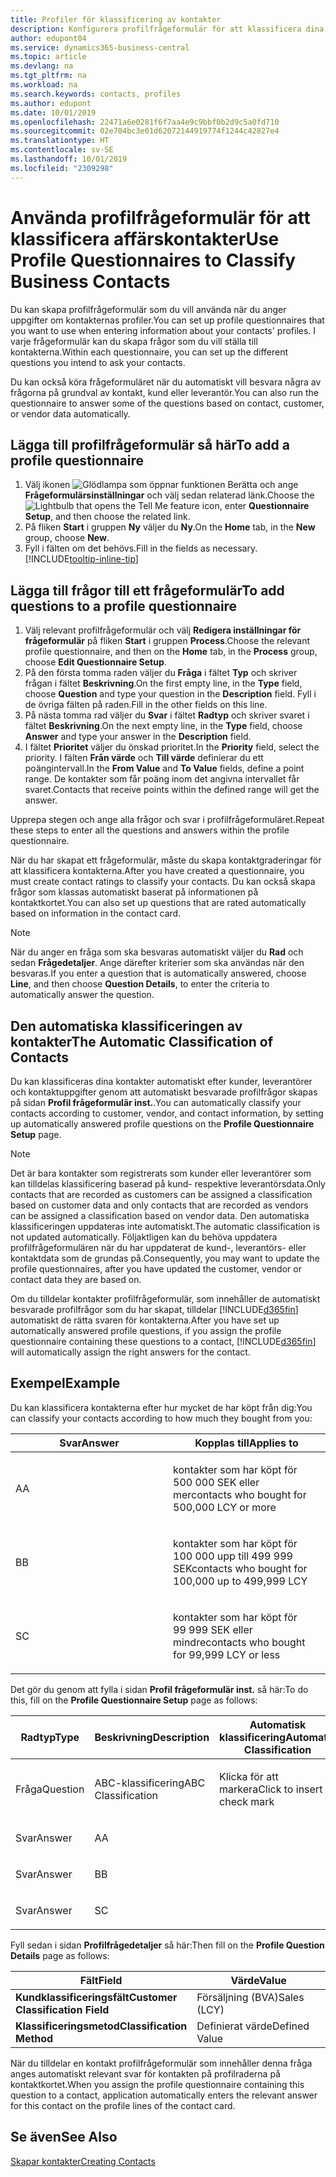 ```yaml
---
title: Profiler för klassificering av kontakter
description: Konfigurera profilfrågeformulär för att klassificera dina affärskontakter
author: edupont04
ms.service: dynamics365-business-central
ms.topic: article
ms.devlang: na
ms.tgt_pltfrm: na
ms.workload: na
ms.search.keywords: contacts, profiles
ms.author: edupont
ms.date: 10/01/2019
ms.openlocfilehash: 22471a6e0281f6f7aa4e9c9bbf0b2d9c5a0fd710
ms.sourcegitcommit: 02e704bc3e01d62072144919774f1244c42827e4
ms.translationtype: HT
ms.contentlocale: sv-SE
ms.lasthandoff: 10/01/2019
ms.locfileid: "2309298"
---
```

# <a name="use-profile-questionnaires-to-classify-business-contacts"></a><span data-ttu-id="3a3c8-103">Använda profilfrågeformulär för att klassificera affärskontakter</span><span class="sxs-lookup"><span data-stu-id="3a3c8-103">Use Profile Questionnaires to Classify Business Contacts</span></span>
<span data-ttu-id="3a3c8-104">Du kan skapa profilfrågeformulär som du vill använda när du anger uppgifter om kontakternas profiler.</span><span class="sxs-lookup"><span data-stu-id="3a3c8-104">You can set up profile questionnaires that you want to use when entering information about your contacts' profiles.</span></span> <span data-ttu-id="3a3c8-105">I varje frågeformulär kan du skapa frågor som du vill ställa till kontakterna.</span><span class="sxs-lookup"><span data-stu-id="3a3c8-105">Within each questionnaire, you can set up the different questions you intend to ask your contacts.</span></span>  

<span data-ttu-id="3a3c8-106">Du kan också köra frågeformuläret när du automatiskt vill besvara några av frågorna på grundval av kontakt, kund eller leverantör.</span><span class="sxs-lookup"><span data-stu-id="3a3c8-106">You can also run the questionnaire to answer some of the questions based on contact, customer, or vendor data automatically.</span></span>  

## <a name="to-add-a-profile-questionnaire"></a><span data-ttu-id="3a3c8-107">Lägga till profilfrågeformulär så här</span><span class="sxs-lookup"><span data-stu-id="3a3c8-107">To add a profile questionnaire</span></span>
1.  <span data-ttu-id="3a3c8-108">Välj ikonen ![Glödlampa som öppnar funktionen Berätta](media/ui-search/search_small.png "Berätta vad du vill göra") och ange **Frågeformulärsinställningar** och välj sedan relaterad länk.</span><span class="sxs-lookup"><span data-stu-id="3a3c8-108">Choose the ![Lightbulb that opens the Tell Me feature](media/ui-search/search_small.png "Tell me what you want to do") icon, enter **Questionnaire Setup**, and then choose the related link.</span></span>  
2.  <span data-ttu-id="3a3c8-109">På fliken **Start** i gruppen **Ny** väljer du **Ny**.</span><span class="sxs-lookup"><span data-stu-id="3a3c8-109">On the **Home** tab, in the **New** group, choose **New**.</span></span>  
3.  <span data-ttu-id="3a3c8-110">Fyll i fälten om det behövs.</span><span class="sxs-lookup"><span data-stu-id="3a3c8-110">Fill in the fields as necessary.</span></span> [!INCLUDE[tooltip-inline-tip](includes/tooltip-inline-tip_md.md)]  

## <a name="to-add-questions-to-a-profile-questionnaire"></a><span data-ttu-id="3a3c8-111">Lägga till frågor till ett frågeformulär</span><span class="sxs-lookup"><span data-stu-id="3a3c8-111">To add questions to a profile questionnaire</span></span>
1.  <span data-ttu-id="3a3c8-112">Välj relevant profilfrågeformulär och välj **Redigera inställningar för frågeformulär** på fliken **Start** i gruppen **Process**.</span><span class="sxs-lookup"><span data-stu-id="3a3c8-112">Choose the relevant profile questionnaire, and then on the **Home** tab, in the **Process** group, choose **Edit Questionnaire Setup**.</span></span>  
2.  <span data-ttu-id="3a3c8-113">På den första tomma raden väljer du **Fråga** i fältet **Typ** och skriver frågan i fältet **Beskrivning**.</span><span class="sxs-lookup"><span data-stu-id="3a3c8-113">On the first empty line, in the **Type** field, choose **Question** and type your question in the **Description** field.</span></span> <span data-ttu-id="3a3c8-114">Fyll i de övriga fälten på raden.</span><span class="sxs-lookup"><span data-stu-id="3a3c8-114">Fill in the other fields on this line.</span></span>  
3.  <span data-ttu-id="3a3c8-115">På nästa tomma rad väljer du **Svar** i fältet **Radtyp** och skriver svaret i fältet **Beskrivning**.</span><span class="sxs-lookup"><span data-stu-id="3a3c8-115">On the next empty line, in the **Type** field, choose **Answer** and type your answer in the **Description** field.</span></span>  
4.  <span data-ttu-id="3a3c8-116">I fältet **Prioritet** väljer du önskad prioritet.</span><span class="sxs-lookup"><span data-stu-id="3a3c8-116">In the **Priority** field, select the priority.</span></span> <span data-ttu-id="3a3c8-117">I fälten **Från värde** och **Till värde** definierar du ett poängintervall.</span><span class="sxs-lookup"><span data-stu-id="3a3c8-117">In the **From Value** and **To Value** fields, define a point range.</span></span> <span data-ttu-id="3a3c8-118">De kontakter som får poäng inom det angivna intervallet får svaret.</span><span class="sxs-lookup"><span data-stu-id="3a3c8-118">Contacts that receive points within the defined range will get the answer.</span></span>  

<span data-ttu-id="3a3c8-119">Upprepa stegen och ange alla frågor och svar i profilfrågeformuläret.</span><span class="sxs-lookup"><span data-stu-id="3a3c8-119">Repeat these steps to enter all the questions and answers within the profile questionnaire.</span></span>

<span data-ttu-id="3a3c8-120">När du har skapat ett frågeformulär, måste du skapa kontaktgraderingar för att klassificera kontakterna.</span><span class="sxs-lookup"><span data-stu-id="3a3c8-120">After you have created a questionnaire, you must create contact ratings to classify your contacts.</span></span> <span data-ttu-id="3a3c8-121">Du kan också skapa frågor som klassas automatiskt baserat på informationen på kontaktkortet.</span><span class="sxs-lookup"><span data-stu-id="3a3c8-121">You can also set up questions that are rated automatically based on information in the contact card.</span></span>  

> [!NOTE]
> <span data-ttu-id="3a3c8-122">När du anger en fråga som ska besvaras automatiskt väljer du <STRONG>Rad</STRONG> och sedan <STRONG>Frågedetaljer</STRONG>. Ange därefter kriterier som ska användas när den besvaras.</span><span class="sxs-lookup"><span data-stu-id="3a3c8-122">If you enter a question that is automatically answered, choose <STRONG>Line</STRONG>, and then choose <STRONG>Question Details</STRONG>, to enter the criteria to automatically answer the question.</span></span>

## <a name="the-automatic-classification-of-contacts"></a><span data-ttu-id="3a3c8-123">Den automatiska klassificeringen av kontakter</span><span class="sxs-lookup"><span data-stu-id="3a3c8-123">The Automatic Classification of Contacts</span></span>
<span data-ttu-id="3a3c8-124">Du kan klassificeras dina kontakter automatiskt efter kunder, leverantörer och kontaktuppgifter genom att automatiskt besvarade profilfrågor skapas på sidan **Profil frågeformulär inst.**.</span><span class="sxs-lookup"><span data-stu-id="3a3c8-124">You can automatically classify your contacts according to customer, vendor, and contact information, by setting up automatically answered profile questions on the **Profile Questionnaire Setup** page.</span></span>  

> [!NOTE]
> <span data-ttu-id="3a3c8-125">Det är bara kontakter som registrerats som kunder eller leverantörer som kan tilldelas klassificering baserad på kund- respektive leverantörsdata.</span><span class="sxs-lookup"><span data-stu-id="3a3c8-125">Only contacts that are recorded as customers can be assigned a classification based on customer data and only contacts that are recorded as vendors can be assigned a classification based on vendor data.</span></span> <span data-ttu-id="3a3c8-126">Den automatiska klassificeringen uppdateras inte automatiskt.</span><span class="sxs-lookup"><span data-stu-id="3a3c8-126">The automatic classification is not updated automatically.</span></span> <span data-ttu-id="3a3c8-127">Följaktligen kan du behöva uppdatera profilfrågeformulären när du har uppdaterat de kund-, leverantörs- eller kontaktdata som de grundas på.</span><span class="sxs-lookup"><span data-stu-id="3a3c8-127">Consequently, you may want to update the profile questionnaires, after you have updated the customer, vendor or contact data they are based on.</span></span>  

<span data-ttu-id="3a3c8-128">Om du tilldelar kontakter profilfrågeformulär, som innehåller de automatiskt besvarade profilfrågor som du har skapat, tilldelar [!INCLUDE[d365fin](includes/d365fin_md.md)] automatiskt de rätta svaren för kontakterna.</span><span class="sxs-lookup"><span data-stu-id="3a3c8-128">After you have set up automatically answered profile questions, if you assign the profile questionnaire containing these questions to a contact, [!INCLUDE[d365fin](includes/d365fin_md.md)] will automatically assign the right answers for the contact.</span></span>  

## <a name="example"></a><span data-ttu-id="3a3c8-129">Exempel</span><span class="sxs-lookup"><span data-stu-id="3a3c8-129">Example</span></span>
<span data-ttu-id="3a3c8-130">Du kan klassificera kontakterna efter hur mycket de har köpt från dig:</span><span class="sxs-lookup"><span data-stu-id="3a3c8-130">You can classify your contacts according to how much they bought from you:</span></span>

<table>
<colgroup>
<col style="width: 50%" />
<col style="width: 50%" />
</colgroup>
<thead>
<tr class="header">
<th><span data-ttu-id="3a3c8-131"><strong>Svar</strong></span><span class="sxs-lookup"><span data-stu-id="3a3c8-131"><strong>Answer</strong></span></span></th>
<th><span data-ttu-id="3a3c8-132"><strong>Kopplas till</strong></span><span class="sxs-lookup"><span data-stu-id="3a3c8-132"><strong>Applies to</strong></span></span></th>
</tr>
</thead>
<tbody>
<tr class="odd">
<td><p><span data-ttu-id="3a3c8-133">A</span><span class="sxs-lookup"><span data-stu-id="3a3c8-133">A</span></span></p></td>
<td><p><span data-ttu-id="3a3c8-134">kontakter som har köpt för 500 000 SEK eller mer</span><span class="sxs-lookup"><span data-stu-id="3a3c8-134">contacts who bought for 500,000 LCY or more</span></span></p></td>
</tr>
<tr class="even">
<td><p><span data-ttu-id="3a3c8-135">B</span><span class="sxs-lookup"><span data-stu-id="3a3c8-135">B</span></span></p></td>
<td><p><span data-ttu-id="3a3c8-136">kontakter som har köpt för 100 000 upp till 499 999 SEK</span><span class="sxs-lookup"><span data-stu-id="3a3c8-136">contacts who bought for 100,000 up to 499,999 LCY</span></span></p></td>
</tr>
<tr class="odd">
<td><p><span data-ttu-id="3a3c8-137">S</span><span class="sxs-lookup"><span data-stu-id="3a3c8-137">C</span></span></p></td>
<td><p><span data-ttu-id="3a3c8-138">kontakter som har köpt för 99 999 SEK eller mindre</span><span class="sxs-lookup"><span data-stu-id="3a3c8-138">contacts who bought for 99,999 LCY or less</span></span></p></td>
</tr>
</tbody>
</table>

<span data-ttu-id="3a3c8-139">Det gör du genom att fylla i sidan **Profil frågeformulär inst.** så här:</span><span class="sxs-lookup"><span data-stu-id="3a3c8-139">To do this, fill on the **Profile Questionnaire Setup** page as follows:</span></span>


<table>
<colgroup>
<col style="width: 20%" />
<col style="width: 20%" />
<col style="width: 20%" />
<col style="width: 20%" />
<col style="width: 20%" />
</colgroup>
<thead>
<tr class="header">
<th><span data-ttu-id="3a3c8-140"><strong>Radtyp</strong></span><span class="sxs-lookup"><span data-stu-id="3a3c8-140"><strong>Type</strong></span></span></th>
<th><span data-ttu-id="3a3c8-141"><strong>Beskrivning</strong></span><span class="sxs-lookup"><span data-stu-id="3a3c8-141"><strong>Description</strong></span></span></th>
<th><span data-ttu-id="3a3c8-142"><strong>Automatisk klassificering</strong></span><span class="sxs-lookup"><span data-stu-id="3a3c8-142"><strong>Automatic Classification</strong></span></span></th>
<th><span data-ttu-id="3a3c8-143"><strong>Från värde</strong></span><span class="sxs-lookup"><span data-stu-id="3a3c8-143"><strong>From Value</strong></span></span></th>
<th><span data-ttu-id="3a3c8-144"><strong>Till värde</strong></span><span class="sxs-lookup"><span data-stu-id="3a3c8-144"><strong>To Value</strong></span></span></th>
</tr>
</thead>
<tbody>
<tr class="odd">
<td><p><span data-ttu-id="3a3c8-145">Fråga</span><span class="sxs-lookup"><span data-stu-id="3a3c8-145">Question</span></span></p></td>
<td><p><span data-ttu-id="3a3c8-146">ABC-klassificering</span><span class="sxs-lookup"><span data-stu-id="3a3c8-146">ABC Classification</span></span></p></td>
<td><p><span data-ttu-id="3a3c8-147">Klicka för att markera</span><span class="sxs-lookup"><span data-stu-id="3a3c8-147">Click to insert a check mark</span></span></p></td>
<td><p> </p></td>
<td><p> </p></td>
</tr>
<tr class="even">
<td><p><span data-ttu-id="3a3c8-148">Svar</span><span class="sxs-lookup"><span data-stu-id="3a3c8-148">Answer</span></span></p></td>
<td><p><span data-ttu-id="3a3c8-149">A</span><span class="sxs-lookup"><span data-stu-id="3a3c8-149">A</span></span></p></td>
<td><p> </p></td>
<td><p><span data-ttu-id="3a3c8-150">500,000</span><span class="sxs-lookup"><span data-stu-id="3a3c8-150">500,000</span></span></p></td>
<td><p> </p></td>
</tr>
<tr class="odd">
<td><p><span data-ttu-id="3a3c8-151">Svar</span><span class="sxs-lookup"><span data-stu-id="3a3c8-151">Answer</span></span></p></td>
<td><p><span data-ttu-id="3a3c8-152">B</span><span class="sxs-lookup"><span data-stu-id="3a3c8-152">B</span></span></p></td>
<td><p> </p></td>
<td><p><span data-ttu-id="3a3c8-153">100,000</span><span class="sxs-lookup"><span data-stu-id="3a3c8-153">100,000</span></span></p></td>
<td><p><span data-ttu-id="3a3c8-154">499,999</span><span class="sxs-lookup"><span data-stu-id="3a3c8-154">499,999</span></span></p></td>
</tr>
<tr class="even">
<td><p><span data-ttu-id="3a3c8-155">Svar</span><span class="sxs-lookup"><span data-stu-id="3a3c8-155">Answer</span></span></p></td>
<td><p><span data-ttu-id="3a3c8-156">S</span><span class="sxs-lookup"><span data-stu-id="3a3c8-156">C</span></span></p></td>
<td><p> </p></td>
<td><p> </p></td>
<td><p><span data-ttu-id="3a3c8-157">99.999</span><span class="sxs-lookup"><span data-stu-id="3a3c8-157">99,999</span></span></p></td>
</tr>
</tbody>
</table>

<span data-ttu-id="3a3c8-158">Fyll sedan i sidan **Profilfrågedetaljer** så här:</span><span class="sxs-lookup"><span data-stu-id="3a3c8-158">Then fill on the **Profile Question Details** page as follows:</span></span>
<table>
<colgroup>
<col style="width: 50%" />
<col style="width: 50%" />
</colgroup>
<thead>
<tr class="header">
<th><span data-ttu-id="3a3c8-159"><strong>Fält</strong></span><span class="sxs-lookup"><span data-stu-id="3a3c8-159"><strong>Field</strong></span></span></th>
<th><span data-ttu-id="3a3c8-160"><strong>Värde</strong></span><span class="sxs-lookup"><span data-stu-id="3a3c8-160"><strong>Value</strong></span></span></th>
</tr>
</thead>
<tbody>
<tr>
<td><span data-ttu-id="3a3c8-161"><strong>Kundklassificeringsfält</strong></span><span class="sxs-lookup"><span data-stu-id="3a3c8-161"><strong>Customer Classification Field</strong></span></span></td>
<td><span data-ttu-id="3a3c8-162"><emphasis>Försäljning (BVA)</emphasis></span><span class="sxs-lookup"><span data-stu-id="3a3c8-162"><emphasis>Sales (LCY)</emphasis></span></span></td>
</tr>
<tr>
<td><span data-ttu-id="3a3c8-163"><strong>Klassificeringsmetod</strong></span><span class="sxs-lookup"><span data-stu-id="3a3c8-163"><strong>Classification Method</strong></span></span></td>
<td><span data-ttu-id="3a3c8-164"><emphasis>Definierat värde</emphasis></span><span class="sxs-lookup"><span data-stu-id="3a3c8-164"><emphasis>Defined Value</emphasis></span></span></td>
</tr>
</tbody>
</table>

<span data-ttu-id="3a3c8-165">När du tilldelar en kontakt profilfrågeformulär som innehåller denna fråga anges automatiskt relevant svar för kontakten på profilraderna på kontaktkortet.</span><span class="sxs-lookup"><span data-stu-id="3a3c8-165">When you assign the profile questionnaire containing this question to a contact, application automatically enters the relevant answer for this contact on the profile lines of the contact card.</span></span>

## <a name="see-also"></a><span data-ttu-id="3a3c8-166">Se även</span><span class="sxs-lookup"><span data-stu-id="3a3c8-166">See Also</span></span>
[<span data-ttu-id="3a3c8-167">Skapar kontakter</span><span class="sxs-lookup"><span data-stu-id="3a3c8-167">Creating Contacts</span></span>](marketing-create-contact-companies.md)  
